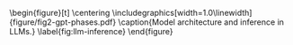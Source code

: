 \begin{figure}[t]
\centering
\includegraphics[width=1.0\linewidth]{figure/fig2-gpt-phases.pdf}
\caption{Model architecture and inference in LLMs.}
\label{fig:llm-inference}
\end{figure}